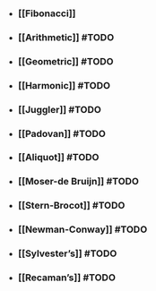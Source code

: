 - ### [[Fibonacci]]
- ### [[Arithmetic]] #TODO 
- ### [[Geometric]] #TODO 
- ### [[Harmonic]] #TODO
- ### [[Juggler]] #TODO 
- ### [[Padovan]] #TODO 
- ### [[Aliquot]] #TODO 
- ### [[Moser-de Bruijn]] #TODO 
- ### [[Stern-Brocot]] #TODO 
- ### [[Newman-Conway]] #TODO
- ### [[Sylvester’s]] #TODO 
- ### [[Recaman’s]] #TODO 